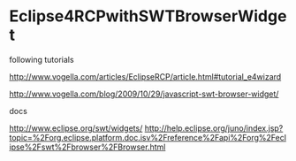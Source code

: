 Eclipse4RCPwithSWTBrowserWidget
===============================

following tutorials


http://www.vogella.com/articles/EclipseRCP/article.html#tutorial_e4wizard

http://www.vogella.com/blog/2009/10/29/javascript-swt-browser-widget/

docs

http://www.eclipse.org/swt/widgets/
http://help.eclipse.org/juno/index.jsp?topic=%2Forg.eclipse.platform.doc.isv%2Freference%2Fapi%2Forg%2Feclipse%2Fswt%2Fbrowser%2FBrowser.html
